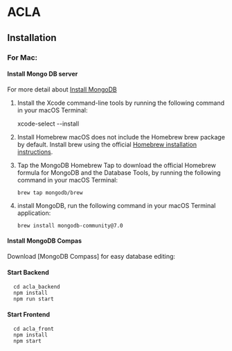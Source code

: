 # ACLA


## Installation


### For Mac:


#### Install Mongo DB server
For more detail about [Install MongoDB]

[Install MongoDB]: https://www.mongodb.com/docs/v7.0/tutorial/install-mongodb-on-os-x/ 

1. Install the Xcode command-line tools by running the following command in your macOS Terminal:

      xcode-select --install

2. Install Homebrew
    macOS does not include the Homebrew brew package by default.
    Install brew using the official [Homebrew installation instructions]. 
    
[Homebrew installation instructions]: https://brew.sh/#install

3. Tap the MongoDB Homebrew Tap to download the official Homebrew formula for MongoDB and the Database Tools, by running the following command in your macOS Terminal:
   ```
   brew tap mongodb/brew
   ```
    
4. install MongoDB, run the following command in your macOS Terminal application:
   ```
   brew install mongodb-community@7.0
   ```
   
#### Install MongoDB Compas
Download [MongoDB Compass] for easy database editing:

[MongoDB CompassB]: https://www.mongodb.com/products/tools/compass

#### Start Backend
      cd acla_backend
      npm install
      npm run start
      
#### Start Frontend
      cd acla_front
      npm install
      npm start

    
